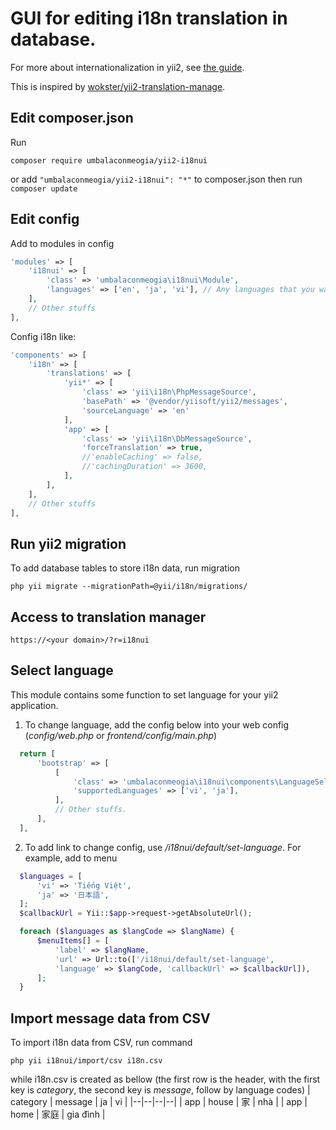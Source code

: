 # GUI for editing i18n translation in database.

For more about internationalization in yii2, see [the guide](https://www.yiiframework.com/doc/guide/2.0/en/tutorial-i18n).

This is inspired by [wokster/yii2-translation-manage](https://github.com/wokster/yii2-translation-manager).

## Edit composer.json

Run
```shell
composer require umbalaconmeogia/yii2-i18nui
```

or add `"umbalaconmeogia/yii2-i18nui": "*"` to composer.json then run `composer update`

## Edit config

Add to modules in config

```php
'modules' => [
    'i18nui' => [
        'class' => 'umbalaconmeogia\i18nui\Module',
        'languages' => ['en', 'ja', 'vi'], // Any languages that you want to use
    ],
    // Other stuffs
],
```

Config i18n like:

```php
'components' => [
    'i18n' => [
        'translations' => [
            'yii*' => [
                'class' => 'yii\i18n\PhpMessageSource',
                'basePath' => '@vendor/yiisoft/yii2/messages',
                'sourceLanguage' => 'en'
            ],
            'app' => [
                'class' => 'yii\i18n\DbMessageSource',
                'forceTranslation' => true,
                //'enableCaching' => false,
                //'cachingDuration' => 3600,
            ],
        ],
    ],
    // Other stuffs
],
```

## Run yii2 migration

To add database tables to store i18n data, run migration

```shell
php yii migrate --migrationPath=@yii/i18n/migrations/
```

## Access to translation manager

```
https://<your domain>/?r=i18nui
```

## Select language

This module contains some function to set language for your yii2 application.

1. To change language, add the config below into your web config (*config/web.php* or *frontend/config/main.php*)
  ```php
    return [
        'bootstrap' => [
            [
                'class' => 'umbalaconmeogia\i18nui\components\LanguageSelector',
                'supportedLanguages' => ['vi', 'ja'],
            ],
            // Other stuffs.
        ],
    ],
  ```
2. To add link to change config, use */i18nui/default/set-language*.
  For example, add to menu
  ```php
    $languages = [
        'vi' => 'Tiếng Việt',
        'ja' => '日本語',
    ];
    $callbackUrl = Yii::$app->request->getAbsoluteUrl();

    foreach ($languages as $langCode => $langName) {
        $menuItems[] = [
            'label' => $langName,
            'url' => Url::to(['/i18nui/default/set-language',
            'language' => $langCode, 'callbackUrl' => $callbackUrl]),
        ];
    }
  ```
## Import message data from CSV

To import i18n data from CSV, run command
```shell
php yii i18nui/import/csv i18n.csv
```
while i18n.csv is created as bellow (the first row is the header, with the first key is *category*, the second key is *message*, follow by language codes)
| category | message | ja | vi |
|--|--|--|--|
| app | house | 家 | nhà |
| app | home | 家庭 | gia đình |
